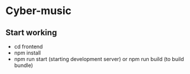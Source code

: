 # Cyber-music

## Start working

- cd frontend
- npm install
- npm run start (starting development server) or npm run build (to build bundle)
